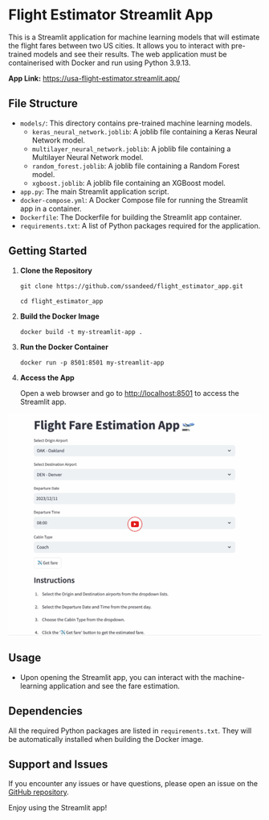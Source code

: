 # Flight Estimator Streamlit App

This is a Streamlit application for machine learning models that will estimate the flight fares between two US cities. It allows you to interact with pre-trained models and see their results. The web application must be containerised with Docker and run using Python 3.9.13.

**App Link:** https://usa-flight-estimator.streamlit.app/

## File Structure

- `models/`: This directory contains pre-trained machine learning models.
    - `keras_neural_network.joblib`: A joblib file containing a Keras Neural Network model.
    - `multilayer_neural_network.joblib`: A joblib file containing a Multilayer Neural Network model.
    - `random_forest.joblib`: A joblib file containing a Random Forest model.
    - `xgboost.joblib`: A joblib file containing an XGBoost model.
- `app.py`: The main Streamlit application script.
- `docker-compose.yml`: A Docker Compose file for running the Streamlit app in a container.
- `Dockerfile`: The Dockerfile for building the Streamlit app container.
- `requirements.txt`: A list of Python packages required for the application.

## Getting Started

1. **Clone the Repository**

    ```shell
    git clone https://github.com/ssandeed/flight_estimator_app.git
    ```

    ```shell
    cd flight_estimator_app
    ```

2. **Build the Docker Image**

    ```shell
    docker build -t my-streamlit-app .
    ```

3. **Run the Docker Container**

    ```shell
    docker run -p 8501:8501 my-streamlit-app
    ```

4. **Access the App**

    Open a web browser and go to [http://localhost:8501](http://localhost:8501) to access the Streamlit app.

[![Streamlit App](streamlit.png)](https://youtu.be/hOZyOBfdUfI)

## Usage

- Upon opening the Streamlit app, you can interact with the machine-learning application and see the fare estimation.

## Dependencies

All the required Python packages are listed in `requirements.txt`. They will be automatically installed when building the Docker image.

## Support and Issues

If you encounter any issues or have questions, please open an issue on the [GitHub repository](https://github.com/ssandeed/flight_estimator_app/issues).

Enjoy using the Streamlit app!

